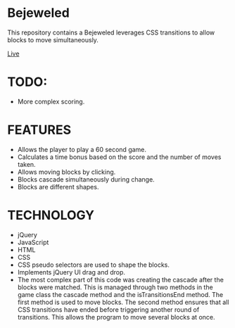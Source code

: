 # Bejeweled

This repository contains a Bejeweled leverages CSS transitions to allow blocks to move simultaneously.

[Live](http://jasminenoack.github.io/bejeweled/)

# TODO:

- More complex scoring.

# FEATURES

* Allows the player to play a 60 second game.
* Calculates a time bonus based on the score and the number of moves taken.
* Allows moving blocks by clicking.
* Blocks cascade simultaneously during change.
* Blocks are different shapes.

# TECHNOLOGY

* jQuery
* JavaScript
* HTML
* CSS
* CSS pseudo selectors are used to shape the blocks.
* Implements jQuery UI drag and drop.
* The most complex part of this code was creating the cascade after the blocks were matched. This is managed through two methods in the game class the cascade method and the isTransitionsEnd method. The first method is used to move blocks. The second method ensures that all CSS transitions have ended before triggering another round of transitions. This allows the program to move several blocks at once.
